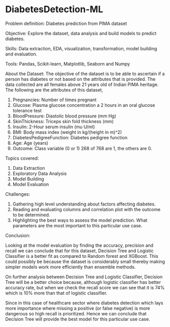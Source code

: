 # DiabetesDetection-ML

Problem definition: Diabetes prediction from PIMA dataset

Objective: Explore the dataset, data analysis and build models to predict diabetes.

Skills: Data extraction, EDA, visualization, transformation, model building and evaluation.

Tools: Pandas, Scikit-learn, Matplotlib, Seaborn and Numpy

About the Dataset: The objective of the dataset is to be able to ascertain if a person has diabetes or not based on the attributes that is provided. The data collected are all females above 21 years old of Indian PIMA heritage. The following are the attributes of this dataset,
1. Pregnancies: Number of times pregnant 
2. Glucose: Plasma glucose concentration a 2 hours in an oral glucose tolerance test
3. BloodPressure: Diastolic blood pressure (mm Hg)
4. SkinThickness: Triceps skin fold thickness (mm)
5. Insulin: 2-Hour serum insulin (mu U/ml)
6. BMI: Body mass index (weight in kg/(height in m)^2)
7. DiabetesPedigreeFunction: Diabetes pedigree function
8. Age: Age (years)
9. Outcome: Class variable (0 or 1) 268 of 768 are 1, the others are 0.

Topics covered:
1. Data Extraction
2. Exploratory Data Analysis
3. Model Building
4. Model Evaluation

Challenges:
1. Gathering high level understanding about factors affecting diabetes.
2. Reading and evaluating columns and correlation plot with the outcome to be determined.
3. Highlighting the best ways to assess the model prediction. What parameters are the most important to this particular use case.

Conclusion:

Looking at the model evaluation by finding the accuracy, precision and recall we can conclude that for this dataset, Decision Tree and Logistic Classifier is a better fit as compared to Random forest and XGBoost. This could possibly be because the dataset is considerably small thereby making simpler models work more efficiently than ensemble methods.

On further analysis between Decision Tree and Logistic Classifier, Decision Tree will be a better choice because, although logistic classifier has better accuracy rate, but when we check the recall score we can see that it is 74% which is 10% more than that of logistic classifier. 

Since in this case of healthcare sector where diabetes detection which lays more importance where missing a positive (or false negative) is more dangerous so high recall is prioritized. Hence we can conclude that Decision Tree will provide the best model for this particular use case.

